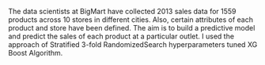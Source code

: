 The data scientists at BigMart have collected 2013 sales data for 1559 products across 10 stores in different cities. Also, certain attributes of each product and store have been defined. The aim is to build a predictive model and predict the sales of each product at a particular outlet. I used the approach of Stratified 3-fold RandomizedSearch hyperparameters tuned XG Boost Algorithm.
